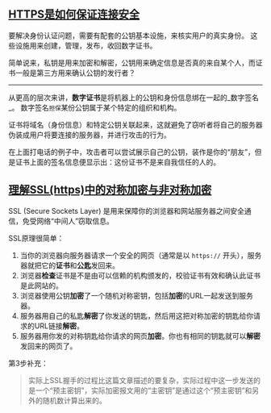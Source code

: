 ## [HTTPS是如何保证连接安全](http://blog.jobbole.com/45530/)
要解决身份认证问题，需要有配套的公钥基本设施，来核实用户的真实身份。
这些设施用来创建，管理，发布，收回数字证书。

简单说来，私钥是用来加密和解密，公钥用来确定信息是否真的来自某个人，而证书一般是第三方用来确认公钥的发行者？

---
从更高的层次来讲，**数字证书**是将机器上的公钥和身份信息绑在一起的_数字签名_。
数字签名`担保`某份公钥属于某个特定的组织和机构。

证书将域名（身份信息）和特定公钥关联起来，这就避免了窃听者将自己的服务器伪装成用户将要连接的服务器，并进行攻击的行为。

在上面打电话的例子中，攻击者可以尝试展示自己的公钥，装作是你的“朋友”，但是证书上面的签名信息便显示出：这份证书不是来自我信任的人的。

## [理解SSL(https)中的对称加密与非对称加密](http://netsecurity.51cto.com/art/201407/444787.htm)
SSL (Secure Sockets Layer) 是用来保障你的浏览器和网站服务器之间安全通信，免受网络“中间人”窃取信息。

SSL原理很简单：

1. 当你的浏览器向服务器请求一个安全的网页（通常是以 `https://` 开头），服务器就把它的**证书**和**公匙**发回来。  
2. 浏览器**检查**证书是不是由可以信赖的机构颁发的，校验证书有效和确认此证书是此网站的。  
3. 浏览器使用公钥**加密**了一个随机对称密钥，包括**加密**的URL一起发送到服务器。  
4. 服务器用自己的私匙**解密**了你发送的钥匙，然后用这把对称加密的钥匙给你请求的URL链接**解密**。  
5. 服务器用你发的对称钥匙给你请求的网页**加密**。你也有相同的钥匙就可以**解密**发回来的网页了。

第3步补充：

> 实际上SSL握手的过程比这篇文章描述的要复杂，实际过程中这一步发送的是一个“预主密钥”，实际加密报文用的“主密钥”是通过这个“预主密钥”和另外的随机数计算出来的。 
